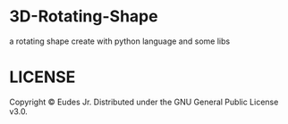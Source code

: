 # 3D-Rotating-Shape
a rotating shape create with python language and some libs

# LICENSE
Copyright © Eudes Jr. Distributed under the GNU General Public License v3.0.

